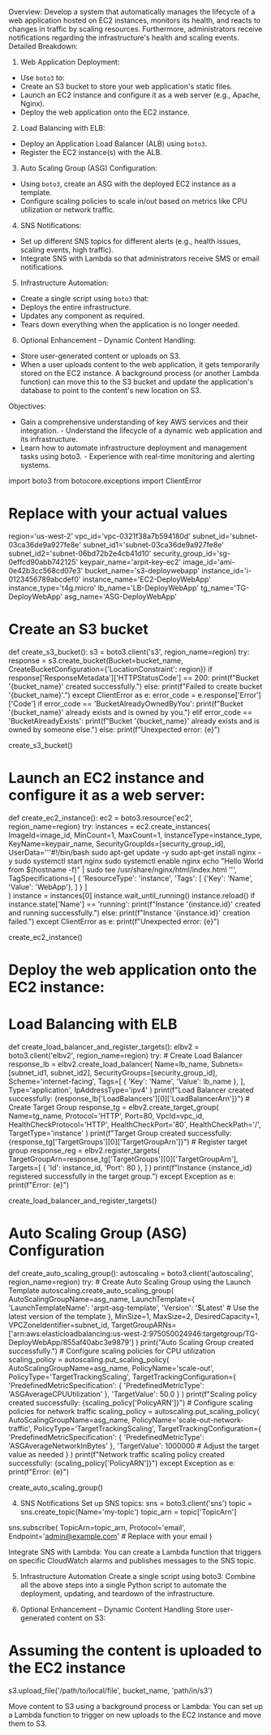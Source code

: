 Overview: 
Develop a system that automatically manages the lifecycle of a web application hosted on  EC2 instances, monitors its health, and reacts to changes in traffic by scaling resources.  Furthermore, administrators receive notifications regarding the infrastructure's health and scaling events. 
Detailed Breakdown: 
1. Web Application Deployment: 
 - Use `boto3` to: 
 - Create an S3 bucket to store your web application's static files. 
 - Launch an EC2 instance and configure it as a web server (e.g., Apache, Nginx).
 - Deploy the web application onto the EC2 instance. 
2. Load Balancing with ELB: 
 - Deploy an Application Load Balancer (ALB) using `boto3`. 
 - Register the EC2 instance(s) with the ALB. 
3. Auto Scaling Group (ASG) Configuration: 
 - Using `boto3`, create an ASG with the deployed EC2 instance as a template. 
 - Configure scaling policies to scale in/out based on metrics like CPU utilization or network traffic. 
4. SNS Notifications: 
 - Set up different SNS topics for different alerts (e.g., health issues, scaling events, high traffic). 
 - Integrate SNS with Lambda so that administrators receive SMS or email notifications. 
5. Infrastructure Automation: 
 - Create a single script using `boto3` that: 
 - Deploys the entire infrastructure. 
 - Updates any component as required. 
 - Tears down everything when the application is no longer needed. 
6. Optional Enhancement – Dynamic Content Handling: 
 - Store user-generated content or uploads on S3. 
 - When a user uploads content to the web application, it gets temporarily stored on the  EC2 instance. A background process (or another Lambda function) can move this to the S3  bucket and update the application's database to point to the content's new location on S3. 

Objectives: 
- Gain a comprehensive understanding of key AWS services and their integration. - Understand the lifecycle of a dynamic web application and its infrastructure.
- Learn how to automate infrastructure deployment and management tasks using boto3. - Experience with real-time monitoring and alerting systems.
  

import boto3
from botocore.exceptions import ClientError

# Replace with your actual values
region='us-west-2'
vpc_id='vpc-0321f38a7b594180d'
subnet_id='subnet-03ca36de9a927fe8e'
subnet_id1='subnet-03ca36de9a927fe8e'
subnet_id2='subnet-06bd72b2e4cb41d10'
security_group_id='sg-0effcd90abb742125'
keypair_name='arpit-key-ec2'
image_id='ami-0e42b3cc568cd07e3'
bucket_name='s3-deploywebapp' 
instance_id='i-0123456789abcdef0'
instance_name='EC2-DeployWebApp'
instance_type='t4g.micro'
lb_name='LB-DeployWebApp'
tg_name='TG-DeployWebApp'
asg_name='ASG-DeployWebApp'

# Create an S3 bucket
def create_s3_bucket():
    s3 = boto3.client('s3', region_name=region)
    try:
        response = s3.create_bucket(Bucket=bucket_name, CreateBucketConfiguration={'LocationConstraint': region})
        if response['ResponseMetadata']['HTTPStatusCode'] == 200:
            print(f"Bucket '{bucket_name}' created successfully.")
        else:
            print(f"Failed to create bucket '{bucket_name}'.")
    except ClientError as e:
        error_code = e.response['Error']['Code']
        if error_code == 'BucketAlreadyOwnedByYou':
            print(f"Bucket '{bucket_name}' already exists and is owned by you.")
        elif error_code == 'BucketAlreadyExists':
            print(f"Bucket '{bucket_name}' already exists and is owned by someone else.")
        else:
            print(f"Unexpected error: {e}")
            
create_s3_bucket()

# Launch an EC2 instance and configure it as a web server:
def create_ec2_instance():
    ec2 = boto3.resource('ec2', region_name=region)
    try:
        instances = ec2.create_instances(
            ImageId=image_id,
            MinCount=1,
            MaxCount=1,
            InstanceType=instance_type,
            KeyName=keypair_name,
            SecurityGroupIds=[security_group_id],
            UserData='''#!/bin/bash
            sudo apt-get update -y
            sudo apt-get install nginx -y
            sudo systemctl start nginx
            sudo systemctl enable nginx
            echo "Hello World from $(hostname -f)" | sudo tee /usr/share/nginx/html/index.html
            ''',
            TagSpecifications=[
                {
            'ResourceType': 'instance',
            'Tags': [
                {'Key': 'Name', 'Value': 'WebApp'},
                    ]
                }
            ]  
        )
        instance = instances[0]
        instance.wait_until_running()
        instance.reload()
        if instance.state['Name'] == 'running':
            print(f"Instance '{instance.id}' created and running successfully.")
        else:
            print(f"Instance '{instance.id}' creation failed.")
    except ClientError as e:
        print(f"Unexpected error: {e}")

create_ec2_instance()

# Deploy the web application onto the EC2 instance:

# Load Balancing with ELB
def create_load_balancer_and_register_targets():
    elbv2 = boto3.client('elbv2', region_name=region)
    try:
        # Create Load Balancer
        response_lb = elbv2.create_load_balancer(
            Name=lb_name,
            Subnets=[subnet_id1, subnet_id2],
            SecurityGroups=[security_group_id],
            Scheme='internet-facing',
            Tags=[
                {
                    'Key': 'Name',
                    'Value': lb_name
                },
            ],
            Type='application',
            IpAddressType='ipv4'
        )
        print(f"Load Balancer created successfully: {response_lb['LoadBalancers'][0]['LoadBalancerArn']}")
        # Create Target Group
        response_tg = elbv2.create_target_group(
            Name=tg_name,
            Protocol='HTTP',
            Port=80,
            VpcId=vpc_id,
            HealthCheckProtocol='HTTP',
            HealthCheckPort='80',
            HealthCheckPath='/',
            TargetType='instance'
        )
        print(f"Target Group created successfully: {response_tg['TargetGroups'][0]['TargetGroupArn']}")
        # Register target group
        response_reg = elbv2.register_targets(
            TargetGroupArn=response_tg['TargetGroups'][0]['TargetGroupArn'],
            Targets=[
                {
                    'Id': instance_id,
                    'Port': 80
                },
            ]
        )
        print(f"Instance {instance_id} registered successfully in the target group.")
    except Exception as e:
        print(f"Error: {e}")

create_load_balancer_and_register_targets()


# Auto Scaling Group (ASG) Configuration
def create_auto_scaling_group():
    autoscaling = boto3.client('autoscaling', region_name=region)
    try:
        # Create Auto Scaling Group using the Launch Template
        autoscaling.create_auto_scaling_group(
            AutoScalingGroupName=asg_name,
            LaunchTemplate={
                'LaunchTemplateName': 'arpit-asg-template',
                'Version': '$Latest'  # Use the latest version of the template
            },
            MinSize=1,
            MaxSize=2,
            DesiredCapacity=1,
            VPCZoneIdentifier=subnet_id,
            TargetGroupARNs=['arn:aws:elasticloadbalancing:us-west-2:975050024946:targetgroup/TG-DeployWebApp/855af40abc3e9879']
        )
        print("Auto Scaling Group created successfully.")
        # Configure scaling policies for CPU utilization
        scaling_policy = autoscaling.put_scaling_policy(
            AutoScalingGroupName=asg_name,
            PolicyName='scale-out',
            PolicyType='TargetTrackingScaling',
            TargetTrackingConfiguration={
                'PredefinedMetricSpecification': {
                    'PredefinedMetricType': 'ASGAverageCPUUtilization'
                },
                'TargetValue': 50.0
            }
        )
        print(f"Scaling policy created successfully: {scaling_policy['PolicyARN']}")
        # Configure scaling policies for network traffic
        scaling_policy = autoscaling.put_scaling_policy(
            AutoScalingGroupName=asg_name,
            PolicyName='scale-out-network-traffic',
            PolicyType='TargetTrackingScaling',
            TargetTrackingConfiguration={
                'PredefinedMetricSpecification': {
                    'PredefinedMetricType': 'ASGAverageNetworkInBytes'
                },
                'TargetValue': 1000000  # Adjust the target value as needed
            }
        )
        print(f"Network traffic scaling policy created successfully: {scaling_policy['PolicyARN']}")
    except Exception as e:
        print(f"Error: {e}")

create_auto_scaling_group()





4. SNS Notifications
Set up SNS topics:
sns = boto3.client('sns')
topic = sns.create_topic(Name='my-topic')
topic_arn = topic['TopicArn']

sns.subscribe(
    TopicArn=topic_arn,
    Protocol='email',
    Endpoint='admin@example.com'  # Replace with your email
)

Integrate SNS with Lambda: You can create a Lambda function that triggers on specific CloudWatch alarms and publishes messages to the SNS topic.


5. Infrastructure Automation
Create a single script using boto3: Combine all the above steps into a single Python script to automate the deployment, updating, and teardown of the infrastructure.


6. Optional Enhancement – Dynamic Content Handling
Store user-generated content on S3:
# Assuming the content is uploaded to the EC2 instance
s3.upload_file('/path/to/local/file', bucket_name, 'path/in/s3')

Move content to S3 using a background process or Lambda: You can set up a Lambda function to trigger on new uploads to the EC2 instance and move them to S3.


